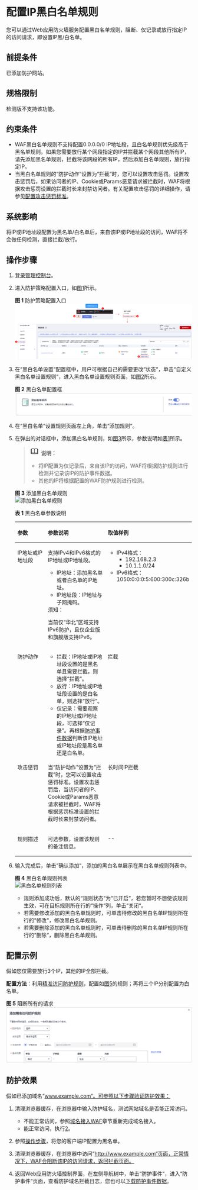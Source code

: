 # 配置IP黑白名单规则<a name="waf_01_0012"></a>

您可以通过Web应用防火墙服务配置黑白名单规则，阻断、仅记录或放行指定IP的访问请求，即设置IP黑/白名单。

## 前提条件<a name="section5903171661012"></a>

已添加防护网站。

## 规格限制<a name="section1268362217284"></a>

检测版不支持该功能。

## 约束条件<a name="section17458916115210"></a>

-   WAF黑白名单规则不支持配置0.0.0.0/0 IP地址段，且白名单规则优先级高于黑名单规则。如果您需要放行某个网段指定的IP并拦截某个网段其他所有IP，请先添加黑名单规则，拦截将该网段的所有IP，然后添加白名单规则，放行指定IP。
-   当黑白名单规则的“防护动作“设置为“拦截“时，您可以设置攻击惩罚。设置攻击惩罚后，如果访问者的IP、Cookie或Params恶意请求被拦截时，WAF将根据攻击惩罚设置的拦截时长来封禁访问者。有关配置攻击惩罚的详细操作，请参见[配置攻击惩罚标准](配置攻击惩罚标准.md)。

## 系统影响<a name="section298020596537"></a>

将IP或IP地址段配置为黑名单/白名单后，来自该IP或IP地址段的访问，WAF将不会做任何检测，直接拦截/放行。

## 操作步骤<a name="section61533550183130"></a>

1.  [登录管理控制台](https://console.huaweicloud.com/?locale=zh-cn)。
2.  进入防护策略配置入口，如[图1](#waf_01_0008_fig089771664710)所示。

    **图 1**  防护策略配置入口<a name="waf_01_0008_fig089771664710"></a>  
    ![](figures/防护策略配置入口.png "防护策略配置入口")

3.  在“黑白名单设置“配置框中，用户可根据自己的需要更改“状态“，单击“自定义黑白名单设置规则“，进入黑白名单设置规则页面，如[图2](#fig0358162863015)所示。

    **图 2**  黑白名单配置框<a name="fig0358162863015"></a>  
    ![](figures/黑白名单配置框.png "黑白名单配置框")

4.  在“黑白名单“设置规则页面左上角，单击“添加规则“。
5.  在弹出的对话框中，添加黑白名单规则，如[图3](#fig16699125187)所示，参数说明如[表1](#table147241231818)所示。

    >![](public_sys-resources/icon-note.gif) **说明：** 
    >-   将IP配置为仅记录后，来自该IP的访问，WAF将根据防护规则进行检测并记录该IP的防护事件数据。
    >-   其他的IP将根据配置的WAF防护规则进行检测。

    **图 3**  添加黑白名单规则<a name="fig16699125187"></a>  
    ![](figures/添加黑白名单规则.png "添加黑白名单规则")

    **表 1**  黑白名单参数说明

    <a name="table147241231818"></a>
    <table><thead align="left"><tr id="row167071221814"><th class="cellrowborder" valign="top" width="18.81188118811881%" id="mcps1.2.4.1.1"><p id="p1770171261818"><a name="p1770171261818"></a><a name="p1770171261818"></a>参数</p>
    </th>
    <th class="cellrowborder" valign="top" width="36.633663366336634%" id="mcps1.2.4.1.2"><p id="p1770131241814"><a name="p1770131241814"></a><a name="p1770131241814"></a>参数说明</p>
    </th>
    <th class="cellrowborder" valign="top" width="44.554455445544555%" id="mcps1.2.4.1.3"><p id="p177012124180"><a name="p177012124180"></a><a name="p177012124180"></a>取值样例</p>
    </th>
    </tr>
    </thead>
    <tbody><tr id="row671212161816"><td class="cellrowborder" valign="top" width="18.81188118811881%" headers="mcps1.2.4.1.1 "><p id="p10707122186"><a name="p10707122186"></a><a name="p10707122186"></a>IP地址或IP地址段</p>
    </td>
    <td class="cellrowborder" valign="top" width="36.633663366336634%" headers="mcps1.2.4.1.2 "><p id="p123164594811"><a name="p123164594811"></a><a name="p123164594811"></a>支持IPv4和IPv6格式的IP地址或IP地址段。</p>
    <a name="ul16332155911817"></a><a name="ul16332155911817"></a><ul id="ul16332155911817"><li>IP地址：添加黑名单或者白名单的IP地址。</li><li>IP地址段：IP地址与子网掩码。</li></ul>
    <div class="notice" id="note3522103392412"><a name="note3522103392412"></a><a name="note3522103392412"></a><span class="noticetitle"> 须知： </span><div class="noticebody"><p id="waf_01_0002_p9994853161215"><a name="waf_01_0002_p9994853161215"></a><a name="waf_01_0002_p9994853161215"></a>当前仅<span class="parmname" id="waf_01_0002_parmname139304481307"><a name="waf_01_0002_parmname139304481307"></a><a name="waf_01_0002_parmname139304481307"></a>“华北”</span>区域支持IPv6防护，且仅企业版和旗舰版支持IPv6。</p>
    </div></div>
    </td>
    <td class="cellrowborder" valign="top" width="44.554455445544555%" headers="mcps1.2.4.1.3 "><a name="ul20137241191011"></a><a name="ul20137241191011"></a><ul id="ul20137241191011"><li>IPv4格式：<a name="ul2071625551110"></a><a name="ul2071625551110"></a><ul id="ul2071625551110"><li>192.168.2.3</li><li>10.1.1.0/24</li></ul>
    </li><li>IPv6格式：1050:0:0:0:5:600:300c:326b</li></ul>
    </td>
    </tr>
    <tr id="row127111201815"><td class="cellrowborder" valign="top" width="18.81188118811881%" headers="mcps1.2.4.1.1 "><p id="p12711312181819"><a name="p12711312181819"></a><a name="p12711312181819"></a>防护动作</p>
    </td>
    <td class="cellrowborder" valign="top" width="36.633663366336634%" headers="mcps1.2.4.1.2 "><a name="ul14238171916485"></a><a name="ul14238171916485"></a><ul id="ul14238171916485"><li>拦截：IP地址或IP地址段设置的是黑名单且需要拦截，则选择<span class="parmvalue" id="parmvalue6397121214419"><a name="parmvalue6397121214419"></a><a name="parmvalue6397121214419"></a>“拦截”</span>。</li><li>放行：IP地址或IP地址段设置的是白名单，则选择<span class="parmvalue" id="parmvalue54671933741"><a name="parmvalue54671933741"></a><a name="parmvalue54671933741"></a>“放行”</span>。</li><li>仅记录：需要观察的IP地址或IP地址段，可选择<span class="parmvalue" id="parmvalue17429739153"><a name="parmvalue17429739153"></a><a name="parmvalue17429739153"></a>“仅记录”</span>。再根据<a href="下载防护事件数据.md">防护事件数据</a>判断该IP地址或IP地址段是黑名单还是白名单。</li></ul>
    </td>
    <td class="cellrowborder" valign="top" width="44.554455445544555%" headers="mcps1.2.4.1.3 "><p id="p371181215184"><a name="p371181215184"></a><a name="p371181215184"></a>拦截</p>
    </td>
    </tr>
    <tr id="row145743412307"><td class="cellrowborder" valign="top" width="18.81188118811881%" headers="mcps1.2.4.1.1 "><p id="p957518413304"><a name="p957518413304"></a><a name="p957518413304"></a>攻击惩罚</p>
    </td>
    <td class="cellrowborder" valign="top" width="36.633663366336634%" headers="mcps1.2.4.1.2 "><p id="p8575441133012"><a name="p8575441133012"></a><a name="p8575441133012"></a>当<span class="parmname" id="parmname4871820183218"><a name="parmname4871820183218"></a><a name="parmname4871820183218"></a>“防护动作”</span>设置为<span class="parmvalue" id="parmvalue12385102333213"><a name="parmvalue12385102333213"></a><a name="parmvalue12385102333213"></a>“拦截”</span>时，您可以设置攻击惩罚标准。设置攻击惩罚后，当访问者的IP、Cookie或Params恶意请求被拦截时，WAF将根据惩罚标准设置的拦截时长来封禁访问者。</p>
    </td>
    <td class="cellrowborder" valign="top" width="44.554455445544555%" headers="mcps1.2.4.1.3 "><p id="p105756414304"><a name="p105756414304"></a><a name="p105756414304"></a>长时间IP拦截</p>
    </td>
    </tr>
    <tr id="row147241221818"><td class="cellrowborder" valign="top" width="18.81188118811881%" headers="mcps1.2.4.1.1 "><p id="p171712171819"><a name="p171712171819"></a><a name="p171712171819"></a>规则描述</p>
    </td>
    <td class="cellrowborder" valign="top" width="36.633663366336634%" headers="mcps1.2.4.1.2 "><p id="p37161201817"><a name="p37161201817"></a><a name="p37161201817"></a>可选参数，设置该规则的备注信息。</p>
    </td>
    <td class="cellrowborder" valign="top" width="44.554455445544555%" headers="mcps1.2.4.1.3 "><p id="p20711122182"><a name="p20711122182"></a><a name="p20711122182"></a>--</p>
    </td>
    </tr>
    </tbody>
    </table>

6.  输入完成后，单击“确认添加“，添加的黑白名单展示在黑白名单规则列表中。

    **图 4**  黑白名单规则列表<a name="fig1737424924319"></a>  
    ![](figures/黑白名单规则列表.png "黑白名单规则列表")

    -   规则添加成功后，默认的“规则状态“为“已开启“，若您暂时不想使该规则生效，可在目标规则所在行的“操作“列，单击“关闭“。
    -   若需要修改添加的黑白名单规则时，可单击待修改的黑白名单IP规则所在行的“修改“，修改黑白名单规则。
    -   若需要删除添加的黑白名单规则时，可单击待删除的黑白名单IP规则所在行的“删除“，删除黑白名单规则。


## 配置示例<a name="section156514893912"></a>

假如您仅需要放行3个IP，其他的IP全部拦截。

**配置方法**：利用[精准访问防护规则](配置精准访问防护规则.md)，配置如[图5](#fig1556814102038)的规则；再将三个IP分别配置为白名单。

**图 5**  阻断所有的请求<a name="fig1556814102038"></a>  
![](figures/阻断所有的请求.png "阻断所有的请求")

## 防护效果<a name="section20502827102818"></a>

假如已添加域名“www.example.com“。可参照以下步骤验证防护效果：

1.  清理浏览器缓存，在浏览器中输入防护域名，测试网站域名是否能正常访问。
    -   不能正常访问，参照[域名接入WAF](域名接入WAF.md)章节重新完成域名接入。
    -   能正常访问，执行[2](#li885731953512)。

2.  <a name="li885731953512"></a>参照[操作步骤](#section61533550183130)，将您的客户端IP配置为黑名单。
3.  清理浏览器缓存，在浏览器中访问“http://www.example.com“页面，正常情况下，WAF会阻断该IP的访问请求，返回拦截页面。
4.  返回Web应用防火墙控制界面，在左侧导航树中，单击“防护事件“，进入“防护事件“页面，查看防护域名拦截日志，您也可以[下载防护事件数据](下载防护事件数据.md)。

